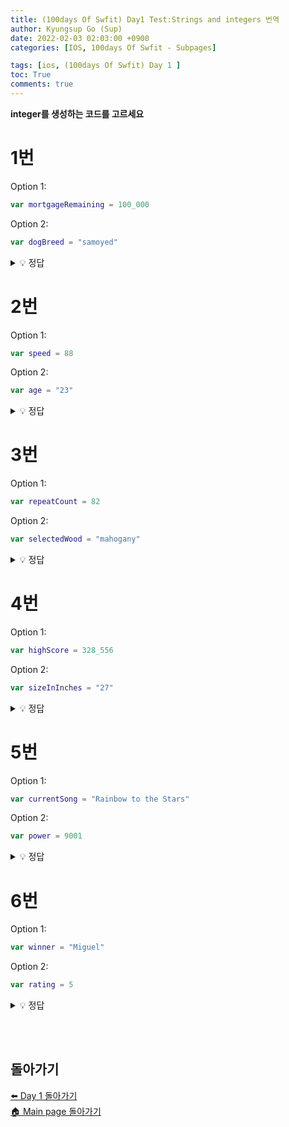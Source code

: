 ```yaml
---
title: (100days Of Swfit) Day1 Test:Strings and integers 번역
author: Kyungsup Go (Sup)
date: 2022-02-03 02:03:00 +0900
categories: [IOS, 100days Of Swfit - Subpages]

tags: [ios, (100days Of Swfit) Day 1 ]
toc: True
comments: true
---
```


**integer를 생성하는 코드를 고르세요**

# 1번

Option 1:
```swift
var mortgageRemaining = 100_000
```

Option 2:

```swift
var dogBreed = "samoyed"
```

<details>
<summary> 💡 정답 </summary>
<div markdown="1">
<br>
정답은 1번입니다.<br>
option1은 정답입니다. <span style ="color : #e6196b">**mortgageRemaining**</span> 이라고 불리는 integer 변수가 생성됩니다.
<br>
option2는 <span style ="color : #e6196b">**dogBreed**</span> 라고 불리는 변수가 생성되며 string 타입입니다.
</div>
</details>


# 2번

Option 1:
```swift
var speed = 88
```

Option 2:

```swift
var age = "23"
```

<details>
<summary> 💡 정답 </summary>
<div markdown="1">
<br>
정답은 1번입니다.<br>
option1은 정답입니다. <span style ="color : #e6196b">**speed**</span> 이라고 불리는 integer 변수가 생성됩니다.
<br>
option2는 비록 " "안에 숫자가 있더라도  <span style ="color : #e6196b">**age**</span> 라고 불리는 변수가 생성되며 string 타입입니다. " " 안의 내용은 모두 string으로 취급됩니다.
</div>
</details>



# 3번

Option 1:
```swift
var repeatCount = 82
```

Option 2:

```swift
var selectedWood = "mahogany"
```

<details>
<summary> 💡 정답 </summary>
<div markdown="1">
<br>
정답은 1번입니다.<br>
option1은 정답입니다. <span style ="color : #e6196b">**repeatCount**</span> 이라고 불리는 integer 변수가 생성됩니다.
<br>
option2는 <span style ="color : #e6196b">**selectedWood**</span> 라고 불리는 변수가 생성되며 string 타입입니다.
</div>
</details>


# 4번

Option 1:
```swift
var highScore = 328_556
```

Option 2:

```swift
var sizeInInches = "27"
```

<details>
<summary> 💡 정답 </summary>
<div markdown="1">
<br>
정답은 1번입니다.<br>
option1은 정답입니다. <span style ="color : #e6196b">**highScore**</span> 이라고 불리는 integer 변수가 생성됩니다.
<br>
option2는 비록 " "안에 숫자가 있더라도  <span style ="color : #e6196b">**sizeInInches**</span> 라고 불리는 변수가 생성되며 string 타입입니다. " " 안의 내용은 모두 string으로 취급됩니다.
</div>
</details>




# 5번


Option 1:
```swift
var currentSong = "Rainbow to the Stars"
```

Option 2:

```swift
var power = 9001
```

<details>
<summary> 💡 정답 </summary>
<div markdown="1">
<br>
정답은 1번입니다.<br>
option1은  <span style ="color : #e6196b">**currentSong**</span> 라고 불리는 변수가 생성되며 string 타입입니다.
<br>
option2는 정답입니다. <span style ="color : #e6196b">**power**</span> 이라고 불리는 integer 변수가 생성됩니다.   
</div>
</details>




# 6번


Option 1:
```swift
var winner = "Miguel"
```

Option 2:

```swift
var rating = 5
```

<details>
<summary> 💡 정답 </summary>
<div markdown="1">
<br>
정답은 1번입니다.<br>
option1은 <span style ="color : #e6196b">**winner**</span> 라고 불리는 변수가 생성되며 string 타입입니다.
<br>
option2는 정답입니다. <span style ="color : #e6196b">**rating**</span> 이라고 불리는 integer 변수가 생성됩니다.   
</div>
</details>



<br><br>
## 돌아가기

[⬅️ Day 1 돌아가기](https://suppppppp.github.io/posts/100days_MainPage_day1_ko/)<br>
[🏠 Main page 돌아가기](https://suppppppp.github.io/posts/100days_MainPage_ko/)